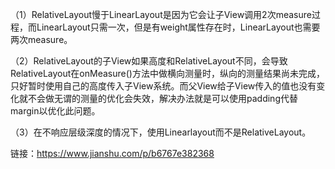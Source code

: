 （1）RelativeLayout慢于LinearLayout是因为它会让子View调用2次measure过程，而LinearLayout只需一次，但是有weight属性存在时，LinearLayout也需要两次measure。

（2）RelativeLayout的子View如果高度和RelativeLayout不同，会导致RelativeLayout在onMeasure()方法中做横向测量时，纵向的测量结果尚未完成，
    只好暂时使用自己的高度传入子View系统。而父View给子View传入的值也没有变化就不会做无谓的测量的优化会失效，解决办法就是可以使用padding代替margin以优化此问题。

（3）在不响应层级深度的情况下，使用Linearlayout而不是RelativeLayout。

链接：https://www.jianshu.com/p/b6767e382368
